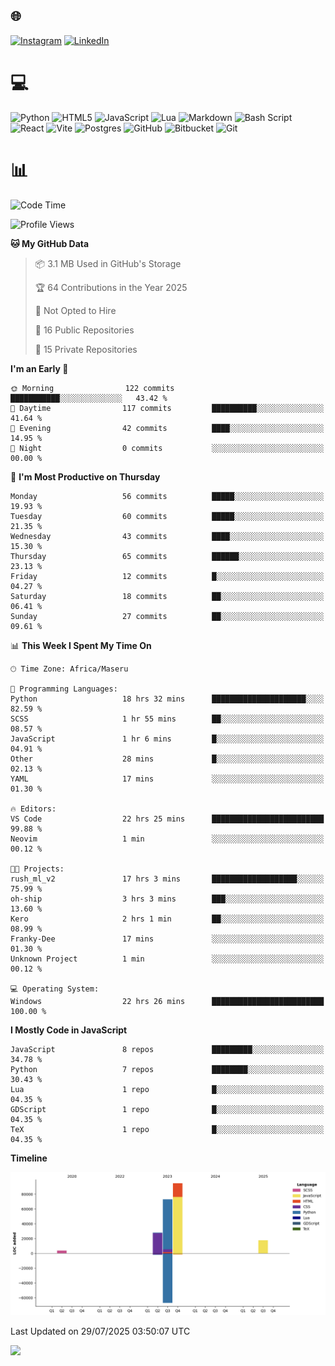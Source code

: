 ## 🌐 
[![Instagram](https://img.shields.io/badge/Instagram-%23E4405F.svg?logo=Instagram&logoColor=white)](https://instagram.com/@francoxdup) [![LinkedIn](https://img.shields.io/badge/LinkedIn-%230077B5.svg?logo=linkedin&logoColor=white)](https://linkedin.com/in/franco-du-plessis-3496a6247) 

# 💻 
 ![Python](https://img.shields.io/badge/python-3670A0?style=for-the-badge&logo=python&logoColor=ffdd54) ![HTML5](https://img.shields.io/badge/html5-%23E34F26.svg?style=for-the-badge&logo=html5&logoColor=white) ![JavaScript](https://img.shields.io/badge/javascript-%23323330.svg?style=for-the-badge&logo=javascript&logoColor=%23F7DF1E) ![Lua](https://img.shields.io/badge/lua-%232C2D72.svg?style=for-the-badge&logo=lua&logoColor=white) ![Markdown](https://img.shields.io/badge/markdown-%23000000.svg?style=for-the-badge&logo=markdown&logoColor=white)  ![Bash Script](https://img.shields.io/badge/bash_script-%23121011.svg?style=for-the-badge&logo=gnu-bash&logoColor=white) ![React](https://img.shields.io/badge/react-%2320232a.svg?style=for-the-badge&logo=react&logoColor=%2361DAFB) ![Vite](https://img.shields.io/badge/vite-%23646CFF.svg?style=for-the-badge&logo=vite&logoColor=white) ![Postgres](https://img.shields.io/badge/postgres-%23316192.svg?style=for-the-badge&logo=postgresql&logoColor=white) ![GitHub](https://img.shields.io/badge/github-%23121011.svg?style=for-the-badge&logo=github&logoColor=white) ![Bitbucket](https://img.shields.io/badge/bitbucket-%230047B3.svg?style=for-the-badge&logo=bitbucket&logoColor=white) ![Git](https://img.shields.io/badge/git-%23F05033.svg?style=for-the-badge&logo=git&logoColor=white)
 
# 📊
<!--START_SECTION:waka-->
![Code Time](http://img.shields.io/badge/Code%20Time-490%20hrs%2032%20mins-blue)

![Profile Views](http://img.shields.io/badge/Profile%20Views-41-blue)

**🐱 My GitHub Data** 

> 📦 3.1 MB Used in GitHub's Storage 
 > 
> 🏆 64 Contributions in the Year 2025
 > 
> 🚫 Not Opted to Hire
 > 
> 📜 16 Public Repositories 
 > 
> 🔑 15 Private Repositories 
 > 
**I'm an Early 🐤** 

```text
🌞 Morning                122 commits         ███████████░░░░░░░░░░░░░░   43.42 % 
🌆 Daytime                117 commits         ██████████░░░░░░░░░░░░░░░   41.64 % 
🌃 Evening                42 commits          ████░░░░░░░░░░░░░░░░░░░░░   14.95 % 
🌙 Night                  0 commits           ░░░░░░░░░░░░░░░░░░░░░░░░░   00.00 % 
```
📅 **I'm Most Productive on Thursday** 

```text
Monday                   56 commits          █████░░░░░░░░░░░░░░░░░░░░   19.93 % 
Tuesday                  60 commits          █████░░░░░░░░░░░░░░░░░░░░   21.35 % 
Wednesday                43 commits          ████░░░░░░░░░░░░░░░░░░░░░   15.30 % 
Thursday                 65 commits          ██████░░░░░░░░░░░░░░░░░░░   23.13 % 
Friday                   12 commits          █░░░░░░░░░░░░░░░░░░░░░░░░   04.27 % 
Saturday                 18 commits          ██░░░░░░░░░░░░░░░░░░░░░░░   06.41 % 
Sunday                   27 commits          ██░░░░░░░░░░░░░░░░░░░░░░░   09.61 % 
```


📊 **This Week I Spent My Time On** 

```text
🕑︎ Time Zone: Africa/Maseru

💬 Programming Languages: 
Python                   18 hrs 32 mins      █████████████████████░░░░   82.59 % 
SCSS                     1 hr 55 mins        ██░░░░░░░░░░░░░░░░░░░░░░░   08.57 % 
JavaScript               1 hr 6 mins         █░░░░░░░░░░░░░░░░░░░░░░░░   04.91 % 
Other                    28 mins             █░░░░░░░░░░░░░░░░░░░░░░░░   02.13 % 
YAML                     17 mins             ░░░░░░░░░░░░░░░░░░░░░░░░░   01.30 % 

🔥 Editors: 
VS Code                  22 hrs 25 mins      █████████████████████████   99.88 % 
Neovim                   1 min               ░░░░░░░░░░░░░░░░░░░░░░░░░   00.12 % 

🐱‍💻 Projects: 
rush_ml_v2               17 hrs 3 mins       ███████████████████░░░░░░   75.99 % 
oh-ship                  3 hrs 3 mins        ███░░░░░░░░░░░░░░░░░░░░░░   13.60 % 
Kero                     2 hrs 1 min         ██░░░░░░░░░░░░░░░░░░░░░░░   08.99 % 
Franky-Dee               17 mins             ░░░░░░░░░░░░░░░░░░░░░░░░░   01.30 % 
Unknown Project          1 min               ░░░░░░░░░░░░░░░░░░░░░░░░░   00.12 % 

💻 Operating System: 
Windows                  22 hrs 26 mins      █████████████████████████   100.00 % 
```

**I Mostly Code in JavaScript** 

```text
JavaScript               8 repos             █████████░░░░░░░░░░░░░░░░   34.78 % 
Python                   7 repos             ████████░░░░░░░░░░░░░░░░░   30.43 % 
Lua                      1 repo              █░░░░░░░░░░░░░░░░░░░░░░░░   04.35 % 
GDScript                 1 repo              █░░░░░░░░░░░░░░░░░░░░░░░░   04.35 % 
TeX                      1 repo              █░░░░░░░░░░░░░░░░░░░░░░░░   04.35 % 
```



**Timeline**

![Lines of Code chart](https://raw.githubusercontent.com/Franky-Dee/Franky-Dee/main/assets/bar_graph.png)


 Last Updated on 29/07/2025 03:50:07 UTC
<!--END_SECTION:waka-->

![](https://quotes-github-readme.vercel.app/api?type=horizontal&theme=dark)
